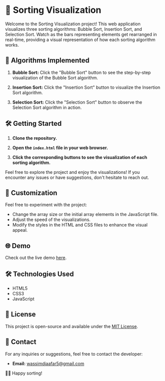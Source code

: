 # 🌈 Sorting Visualization

Welcome to the Sorting Visualization project! This web application visualizes three sorting algorithms: Bubble Sort, Insertion Sort, and Selection Sort. Watch as the bars representing elements get rearranged in real-time, providing a visual representation of how each sorting algorithm works.

## 🚀 Algorithms Implemented

1. **Bubble Sort:** Click the "Bubble Sort" button to see the step-by-step visualization of the Bubble Sort algorithm.

2. **Insertion Sort:** Click the "Insertion Sort" button to visualize the Insertion Sort algorithm.

3. **Selection Sort:** Click the "Selection Sort" button to observe the Selection Sort algorithm in action.

## 🛠️ Getting Started

1. **Clone the repository.**

2. **Open the `index.html` file in your web browser.**

3. **Click the corresponding buttons to see the visualization of each sorting algorithm.**

Feel free to explore the project and enjoy the visualizations! If you encounter any issues or have suggestions, don't hesitate to reach out.

## 🎨 Customization

Feel free to experiment with the project:

- Change the array size or the initial array elements in the JavaScript file.
- Adjust the speed of the visualizations.
- Modify the styles in the HTML and CSS files to enhance the visual appeal.

## 🌐 Demo

Check out the live demo [here](https://wassimoubaziz.github.io/sorting-algorithms/).

## 🛠️ Technologies Used

- HTML5
- CSS3
- JavaScript

## 📄 License

This project is open-source and available under the [MIT License](LICENSE).

## 📧 Contact

For any inquiries or suggestions, feel free to contact the developer:

- **Email:** wassimdjaafar5@gmail.com

🚀✨ Happy sorting!
